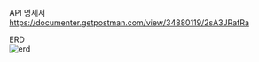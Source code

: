 API 명세서<br/>
https://documenter.getpostman.com/view/34880119/2sA3JRafRa


ERD<br/>
![erd](https://github.com/MoJun00/springTask1/assets/167170478/f1d2dbc4-8cc2-4b83-8bac-c0f0ce8c0b48)
